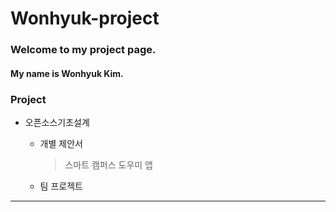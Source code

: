 # Wonhyuk-project
### Welcome to my project page.
#### My name is Wonhyuk Kim.

### Project
* 오픈소스기초설계
  + 개별 제안서
       > 스마트 캠퍼스 도우미 앱
       
  + 팀 프로젝트
  
<hr/>
